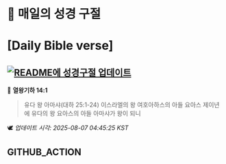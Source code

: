 # 🙏 매일의 성경 구절
# [Daily Bible verse]
## [![README에 성경구절 업데이트](https://github.com/DONGSUKA/first_test/actions/workflows/update-readme-bible.yml/badge.svg)](https://github.com/DONGSUKA/first_test/actions/workflows/update-readme-bible.yml)
<!-- START_BIBLE_VERSE -->
📖 **열왕기하 14:1**
> 유다 왕 아마샤(대하 25:1-24) 이스라엘의 왕 여호아하스의 아들 요아스 제이년에 유다의 왕 요아스의 아들 아마샤가 왕이 되니

🕊️ _업데이트 시각: 2025-08-07 04:45:25 KST_
  <!-- END_BIBLE_VERSE -->
## GITHUB_ACTION
